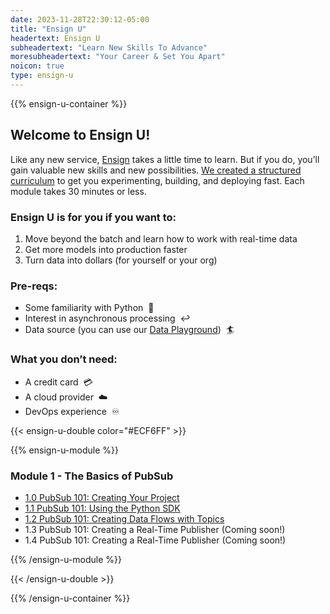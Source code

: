 ```yaml
---
date: 2023-11-28T22:30:12-05:00
title: "Ensign U"
headertext: Ensign U
subheadertext: "Learn New Skills To Advance"
moresubheadertext: "Your Career & Set You Apart"
noicon: true
type: ensign-u
---
```

{{% ensign-u-container %}}

## Welcome to Ensign U!

Like any new service, [Ensign](/ensign/) takes a little time to learn. But if you do, you’ll gain valuable new skills and new possibilities. [We created a structured curriculum](/blog/welcome-to-ensign-u/) to get you experimenting, building, and deploying fast. Each module takes 30 minutes or less.

### Ensign U is for you if you want to:

1. Move beyond the batch and learn how to work with real-time data
2. Get more models into production faster
3. Turn data into dollars (for yourself or your org)

### Pre-reqs:
- Some familiarity with Python &nbsp;:snake:
- Interest in asynchronous processing &nbsp;:leftwards_arrow_with_hook:
- Data source (you can use our [Data Playground](/data-playground)) &nbsp;:surfer:

### What you don’t need:
- A credit card &nbsp;:credit_card:
- A cloud provider &nbsp;:cloud:
- DevOps experience &nbsp;:infinity:

{{< ensign-u-double color="#ECF6FF" >}}

{{% ensign-u-module %}}

### Module 1 - The Basics of PubSub

- [1.0 PubSub 101: Creating Your Project](/blog/pubsub-101---creating-your-project/)
- [1.1 PubSub 101: Using the Python SDK](/blog/pubsub-101---using-the-python-sdk/)  
- [1.2 PubSub 101: Creating Data Flows with Topics](/blog/pubsub-101---creating-data-flows-with-topics/)
- 1.3 PubSub 101: Creating a Real-Time Publisher (Coming soon!)
- 1.4 PubSub 101: Creating a Real-Time Publisher (Coming soon!)

{{% /ensign-u-module %}}

{{< /ensign-u-double >}}

{{% /ensign-u-container %}}


